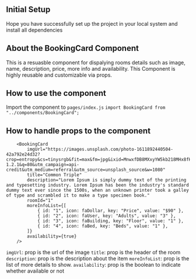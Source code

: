 ## Initial Setup

Hope you have successfully set up the project in your local system and install all dependencies

## About the BookingCard Component

This is a resuasble component for dispalying rooms details such as image, name, description, price, more info and availability. This Component is highly reusable and customizable via props.

## How to use the component

Import the component to `pages/index.js`
`import BookingCard from "../components/BookingCard";`

## How to handle props to the component

```
    <BookingCard
        imgUrl="https://images.unsplash.com/photo-1611892440504-42a792e24d32?crop=entropy&cs=tinysrgb&fit=max&fm=jpg&ixid=MnwxfDB8MXxyYW5kb218MHx8fHx8fHx8MTYyOTc4NzgxNg&ixlib=rb-1.2.1&q=80&utm_campaign=api-credit&utm_medium=referral&utm_source=unsplash_source&w=1080"
        title="Common Triple"
        description="Lorem Ipsum is simply dummy text of the printing and typesetting industry. Lorem Ipsum has been the industry's standard dummy text ever since the 1500s, when an unknown printer took a galley of type and scrambled it to make a type specimen book."
        roomId="1"
        moreInfoList={[
            { id: "1", icon: faDollar, key: "Price", value: "$90" },
            { id: "2", icon: faUser, key: "Adults", value: "3" },
            { id: "3", icon: faBuilding, key: "Floor", value: "1" },
            { id: "4", icon: faBed, key: "Beds", value: "1" },
        ]}
        availability={true}
    />
```

`imgUrl`: prop is the url of the image
`title`: prop is the header of the room 
`description`: prop is the description about the item
`moreInfoList`: prop is the list of more details to show.
`availability`: prop is the boolean to indicate whether available or not
